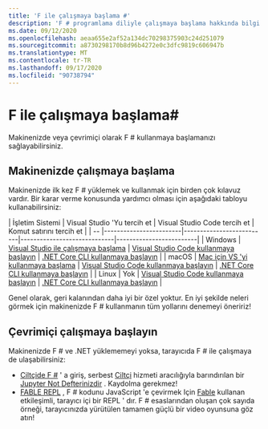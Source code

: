 ```yaml
---
title: 'F ile çalışmaya başlama #'
description: 'F # programlama diliyle çalışmaya başlama hakkında bilgi edinin.'
ms.date: 09/12/2020
ms.openlocfilehash: aeaa655e2af52a134dc70298375903c24d251079
ms.sourcegitcommit: a8730298170b8d96b4272e0c3dfc9819c606947b
ms.translationtype: MT
ms.contentlocale: tr-TR
ms.lasthandoff: 09/17/2020
ms.locfileid: "90738794"
---
```

# <a name="get-started-with-f"></a>F ile çalışmaya başlama\#

Makinenizde veya çevrimiçi olarak F # kullanmaya başlamanızı sağlayabilirsiniz.

## <a name="get-started-on-your-machine"></a>Makinenizde çalışmaya başlama

Makinenizde ilk kez F # yüklemek ve kullanmak için birden çok kılavuz vardır.  Bir karar verme konusunda yardımcı olması için aşağıdaki tabloyu kullanabilirsiniz:

| İşletim Sistemi | Visual Studio 'Yu tercih et | Visual Studio Code tercih et | Komut satırını tercih et |
| -- |------------------------|--------------------------|-----------------------------|-------------------------|
| Windows | [Visual Studio ile çalışmaya başlama](get-started-visual-studio.md) | [Visual Studio Code kullanmaya başlayın](get-started-vscode.md) | [.NET Core CLI kullanmaya başlayın](get-started-command-line.md) |
| macOS | [Mac için VS 'yi kullanmaya başlama](get-started-with-visual-studio-for-mac.md) | [Visual Studio Code kullanmaya başlayın](get-started-vscode.md) | [.NET Core CLI kullanmaya başlayın](get-started-command-line.md) |
| Linux | Yok | [Visual Studio Code kullanmaya başlayın](get-started-vscode.md) | [.NET Core CLI kullanmaya başlayın](get-started-command-line.md) |

Genel olarak, geri kalanından daha iyi bir özel yoktur. En iyi şekilde neleri görmek için makinenizde F # kullanmanın tüm yollarını denemeyi öneririz!

## <a name="get-started-online"></a>Çevrimiçi çalışmaya başlayın

Makinenizde F # ve .NET yüklememeyi yoksa, tarayıcıda F # ile çalışmaya de ulaşabilirsiniz:

* [Ciltçide F #](https://mybinder.org/v2/gh/dotnet/interactive/main?urlpath=lab) ' a giriş, serbest [Ciltçi](https://mybinder.org/) hizmeti aracılığıyla barındırılan bir [Jupyter Not Defterinizdir](https://jupyter.org/) . Kaydolma gerekmez!
* [FABLE REPL](https://fable.io/repl/) , F # kodunu JavaScript 'e çevirmek Için [Fable](https://fable.io/) kullanan etkileşimli, tarayıcı içi bir REPL ' dır. F # esaslarından oluşan çok sayıda örneği, tarayıcınızda yürütülen tamamen güçlü bir video oyunsuna göz atın!
